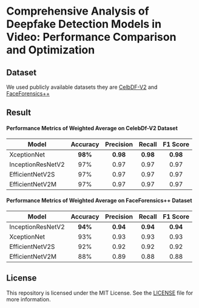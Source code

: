 # Comprehensive Analysis of Deepfake Detection Models in Video: Performance Comparison and Optimization

## Dataset
We used publicly available datasets they are [CelbDF-V2](https://github.com/yuezunli/celeb-deepfakeforensics) and [FaceForensics++](https://github.com/ondyari/FaceForensics)

## Result

####  Performance Metrics of Weighted Average on CelebDf-V2 Dataset

| Model         | Accuracy   | Precision  |  Recall | F1 Score   |
| ------------- |:-------------:| :-------------:| :-------------:| :-------------:| 
|  XceptionNet  | **98%**  | **0.98**  | **0.98**  | **0.98** |
|  InceptionResNetV2  | 97%  |  0.97  | 0.97  | 0.97 |
|  EfficientNetV2S  | 97%  | 0.97  | 0.97  | 0.97 |
|  EfficientNetV2M  | 97%  | 0.97  | 0.97  | 0.97 |

####  Performance Metrics of Weighted Average on FaceForensics++ Dataset

| Model         | Accuracy   | Precision  |  Recall | F1 Score   |
| ------------- |:-------------:| :-------------:| :-------------:| :-------------:| 
|  InceptionResNetV2  | **94%**  |  **0.94**  | **0.94**  | **0.94** |
|  XceptionNet  | 93%  | 0.93  | 0.93  | 0.93 |
|  EfficientNetV2S  | 92%  | 0.92  | 0.92  | 0.92 |
|  EfficientNetV2M  | 88%  | 0.89  | 0.88  | 0.88 |

## License

This repository is licensed under the MIT License. See the [LICENSE](https://github.com/maimuna01/BTECH-DEEPFAKE-DETECTION/edit/main/LICENSE) file for more information.
